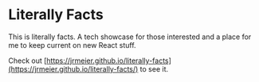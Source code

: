 # Literally Facts

This is literally facts. A tech showcase for those interested and a place for me to keep current on new React stuff.

Check out [https://jrmeier.github.io/literally-facts](https://jrmeier.github.io/literally-facts/) to see it.
